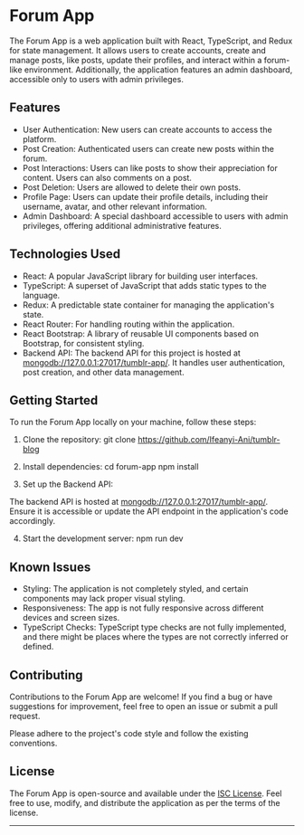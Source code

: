 # Forum App

The Forum App is a web application built with React, TypeScript, and Redux for
state management. It allows users to create accounts, create and manage posts,
like posts, update their profiles, and interact within a forum-like environment.
Additionally, the application features an admin dashboard, accessible only to
users with admin privileges.

## Features

- User Authentication: New users can create accounts to access the platform.
- Post Creation: Authenticated users can create new posts within the forum.
- Post Interactions: Users can like posts to show their appreciation for
  content. Users can also comments on a post.
- Post Deletion: Users are allowed to delete their own posts.
- Profile Page: Users can update their profile details, including their
  username, avatar, and other relevant information.
- Admin Dashboard: A special dashboard accessible to users with admin
  privileges, offering additional administrative features.

## Technologies Used

- React: A popular JavaScript library for building user interfaces.
- TypeScript: A superset of JavaScript that adds static types to the language.
- Redux: A predictable state container for managing the application's state.
- React Router: For handling routing within the application.
- React Bootstrap: A library of reusable UI components based on Bootstrap, for
  consistent styling.
- Backend API: The backend API for this project is hosted at
  [mongodb://127.0.0.1:27017/tumblr-app/](mongodb://127.0.0.1:27017/tumblr-app/).
  It handles user authentication, post creation, and other data management.

## Getting Started

To run the Forum App locally on your machine, follow these steps:

1. Clone the repository: git clone https://github.com/Ifeanyi-Ani/tumblr-blog

2. Install dependencies: cd forum-app npm install

3. Set up the Backend API:

The backend API is hosted at
[mongodb://127.0.0.1:27017/tumblr-app/](mongodb://127.0.0.1:27017/tumblr-app/).
Ensure it is accessible or update the API endpoint in the application's code
accordingly.

4. Start the development server: npm run dev

## Known Issues

- Styling: The application is not completely styled, and certain components may
  lack proper visual styling.
- Responsiveness: The app is not fully responsive across different devices and
  screen sizes.
- TypeScript Checks: TypeScript type checks are not fully implemented, and there
  might be places where the types are not correctly inferred or defined.

## Contributing

Contributions to the Forum App are welcome! If you find a bug or have
suggestions for improvement, feel free to open an issue or submit a pull
request.

Please adhere to the project's code style and follow the existing conventions.

## License

The Forum App is open-source and available under the [ISC License](LICENSE).
Feel free to use, modify, and distribute the application as per the terms of the
license.

---
